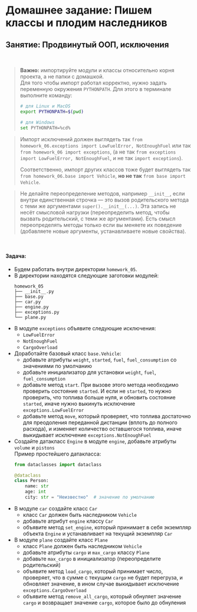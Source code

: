 # Домашнее задание: Пишем классы и плодим наследников
## Занятие: Продвинутый ООП, исключения

<br>

> **Важно:** импортируйте модули и классы относительно корня проекта, а не папки с домашкой.  
> Для того чтобы импорт работал корректно, нужно задать переменную окружения `PYTHONPATH`.
> Для этого в терминале выполните команду:
> ```bash
> # для Linux и MacOS
> export PYTHONPATH=$(pwd)
> ```
> ```bash
> # для Windows
> set PYTHONPATH=%cd%
> ```

> Импорт исключений должен выглядеть так `from homework_06.exceptions import LowFuelError, NotEnoughFuel` 
> или так `from homework_06 import exceptions`,
> (а не так `from exceptions import LowFuelError, NotEnoughFuel`, и не так `import exceptions`).
> 
> Соответственно, импорт других классов тоже будет выглядеть так `from homework_06.base import Vehicle`, 
> **но не так** `from base import Vehicle`.

> Не делайте переопределение методов, например `__init__`, если внутри единственная строчка — это вызов родительского метода с теми же аргументами `super().__init__(...)`. Эта запись не несёт смысловой нагрузки (переопределить метод, чтобы вызвать родительский, с теми же аргументами). 
> Есть смысл переопределять методы только если вы меняете их поведение (добавляете новые аргументы, устанавливаете новые свойства).

<br>

#### Задача:
- Будем работать внутри директории `homework_05`.
- В директории находятся следующие заготовки модулей:
    ```tree
    homework_05
    ├── __init__.py
    ├── base.py
    ├── car.py
    ├── engine.py
    ├── exceptions.py
    └── plane.py
    ```
- В модуле `exceptions` объявите следующие исключения:
    - `LowFuelError`
    - `NotEnoughFuel`
    - `CargoOverload`
- Доработайте базовый класс `base.Vehicle`:
    - добавьте атрибуты `weight`, `started`, `fuel`, `fuel_consumption` со значениями по умолчанию
    - добавьте инициализатор для установки `weight`, `fuel`, `fuel_consumption`
    - добавьте метод `start`. При вызове этого метода необходимо проверить состояние `started`. И если не `started`, то нужно проверить, что топлива больше нуля, 
      и обновить состояние `started`, иначе нужно выкинуть исключение `exceptions.LowFuelError`
    - добавьте метод `move`, который проверяет, 
      что топлива достаточно для преодоления переданной дистанции (вплоть до полного расхода), 
      и изменяет количество оставшегося топлива, иначе выкидывает исключение `exceptions.NotEnoughFuel`
- Создайте датакласс `Engine` в модуле `engine`, добавьте атрибуты `volume` и `pistons`  
    Пример простейшего датакласса:
    ```python
    from dataclasses import dataclass

    @dataclass
    class Person:
        name: str
        age: int
        city: str = "Неизвестно"  # значение по умолчанию
    ```
- В модуле `car` создайте класс `Car`
    - класс `Car` должен быть наследником `Vehicle`
    - добавьте атрибут `engine` классу `Car`
    - объявите метод `set_engine`, который принимает в себя экземпляр объекта `Engine` и устанавливает на текущий экземпляр `Car`
- В модуле `plane` создайте класс `Plane`
    - класс `Plane` должен быть наследником `Vehicle`
    - добавьте атрибуты `cargo` и `max_cargo` классу `Plane`
    - добавьте `max_cargo` в инициализатор (переопределите родительский)
    - объявите метод `load_cargo`, который принимает число, проверяет, что в сумме с текущим `cargo` не будет перегруза, и обновляет значение, в ином случае выкидывает исключение `exceptions.CargoOverload`
    - объявите метод `remove_all_cargo`, который обнуляет значение `cargo` и возвращает значение `cargo`, которое было до обнуления